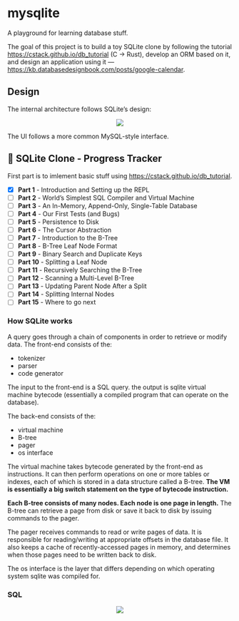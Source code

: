 # mysqlite

A playground for learning database stuff.

The goal of this project is to build a toy SQLite clone by following the tutorial <https://cstack.github.io/db_tutorial> (C -> Rust), develop an ORM based on it, and design an application using it — <https://kb.databasedesignbook.com/posts/google-calendar>.

## Design

The internal architecture follows SQLite’s design:

<p align="center">
  <img src="https://cstack.github.io/db_tutorial/assets/images/arch2.gif"/>
</p>

The UI follows a more common MySQL-style interface.

## 📌 SQLite Clone - Progress Tracker

First part is to imlement basic stuff using <https://cstack.github.io/db_tutorial>.

- [x] **Part 1** - Introduction and Setting up the REPL
- [ ] **Part 2** - World’s Simplest SQL Compiler and Virtual Machine
- [ ] **Part 3** - An In-Memory, Append-Only, Single-Table Database
- [ ] **Part 4** - Our First Tests (and Bugs)
- [ ] **Part 5** - Persistence to Disk
- [ ] **Part 6** - The Cursor Abstraction
- [ ] **Part 7** - Introduction to the B-Tree
- [ ] **Part 8** - B-Tree Leaf Node Format
- [ ] **Part 9** - Binary Search and Duplicate Keys
- [ ] **Part 10** - Splitting a Leaf Node
- [ ] **Part 11** - Recursively Searching the B-Tree
- [ ] **Part 12** - Scanning a Multi-Level B-Tree
- [ ] **Part 13** - Updating Parent Node After a Split
- [ ] **Part 14** - Splitting Internal Nodes
- [ ] **Part 15** - Where to go next

### How SQLite works

A query goes through a chain of components in order to retrieve or modify data. The front-end consists of the:

- tokenizer
- parser
- code generator

The input to the front-end is a SQL query. the output is sqlite virtual machine bytecode (essentially a compiled program that can operate on the database).

The back-end consists of the:

- virtual machine
- B-tree
- pager
- os interface

The virtual machine takes bytecode generated by the front-end as instructions. It can then perform operations on one or more tables or indexes, each of which is stored in a data structure called a B-tree. **The VM is essentially a big switch statement on the type of bytecode instruction.**

**Each B-tree consists of many nodes. Each node is one page in length.** The B-tree can retrieve a page from disk or save it back to disk by issuing commands to the pager.

The pager receives commands to read or write pages of data. It is responsible for reading/writing at appropriate offsets in the database file. It also keeps a cache of recently-accessed pages in memory, and determines when those pages need to be written back to disk.

The os interface is the layer that differs depending on which operating system sqlite was compiled for.

### SQL

<p align="center">
  <img src="https://upload.wikimedia.org/wikipedia/commons/a/aa/SQL_ANATOMY_wiki.svg"/>
</p>
